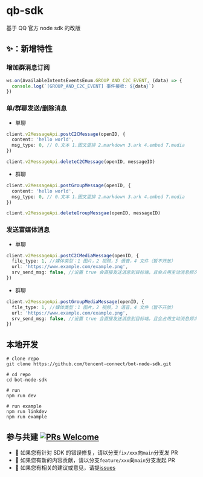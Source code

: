 # qb-sdk

基于 QQ 官方 node sdk 的改版

## ✨：新增特性

### 增加群消息订阅

```typescript
ws.on(AvailableIntentsEventsEnum.GROUP_AND_C2C_EVENT, (data) => {
  console.log(`[GROUP_AND_C2C_EVENT] 事件接收: ${data}`)
})
```

### 单/群聊发送/删除消息

- 单聊

```typescript
client.v2MessageApi.postC2CMessage(openID, {
  content: 'hello world',
  msg_type: 0, // 0.文本 1.图文混排 2.markdown 3.ark 4.embed 7.media
})
```

```typescript
client.v2MessageApi.deleteC2CMessage(openID, messageID)
```

- 群聊

```typescript
client.v2MessageApi.postGroupMessage(openID, {
  content: 'hello world',
  msg_type: 0, // 0.文本 1.图文混排 2.markdown 3.ark 4.embed 7.media
})
```

```typescript
client.v2MessageApi.deleteGroupMessgae(openID, messageID)
```

### 发送富媒体消息

- 单聊

```typescript
client.v2MessageApi.postC2CMediaMessage(openID, {
  file_type: 1, //媒体类型：1 图片，2 视频，3 语音，4 文件（暂不开放）
  url: 'https://www.example.com/example.png',
  srv_send_msg: false, //设置 true 会直接发送消息到目标端，且会占用主动消息频次
})
```

- 群聊

```typescript
client.v2MessageApi.postGroupMediaMessage(openID, {
  file_type: 1, //媒体类型：1 图片，2 视频，3 语音，4 文件（暂不开放）
  url: 'https://www.example.com/example.png',
  srv_send_msg: false, //设置 true 会直接发送消息到目标端，且会占用主动消息频次
})
```

## 本地开发

```shell
# clone repo
git clone https://github.com/tencent-connect/bot-node-sdk.git

# cd repo
cd bot-node-sdk

# run
npm run dev

# run example
npm run linkdev
npm run example
```

## 参与共建 [![PRs Welcome](https://img.shields.io/badge/PRs-welcome-brightgreen.svg?style=flat-square)](http://makeapullrequest.com)

- 👏 如果您有针对 SDK 的错误修复，请以分支`fix/xxx`向`main`分支发 PR
- 👏 如果您有新的内容贡献，请以分支`feature/xxx`向`main`分支发起 PR
- 👏 如果您有相关的建议或意见，请提[issues](https://github.com/tencent-connect/bot-node-sdk/issues)
